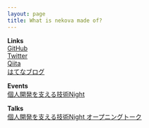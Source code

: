 ```yaml
---
layout: page
title: What is nekova made of?
---
```


**Links**  
[GitHub](https://github.com/nekova)  
[Twitter](https://twitter.com/nekova_)  
[Qiita](http://qiita.com/nekova)  
[はてなブログ](http://nekova.hatenablog.com/)  

**Events**  
[個人開発を支える技術Night](http://www.zusaar.com/event/10467019)

**Talks**  
[個人開発を支える技術Night オープニングトーク](https://speakerdeck.com/nekova/ge-ren-kai-fa-wozhi-eruji-shu-night-opuningutoku)
